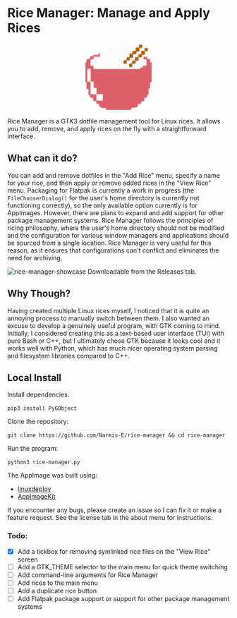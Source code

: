 # Rice Manager: Manage and Apply Rices

<p align="center">
  <img width="150" src="myapp.png">
</p>

Rice Manager is a GTK3 dotfile management tool for Linux rices. It allows you to add, remove, and apply rices on the fly with a straightforward interface.

## What can it do?
You can add and remove dotfiles in the "Add Rice" menu, specify a name for your rice, and then apply or remove added rices in the "View Rice" menu. Packaging for Flatpak is currently a work in progress (the `FileChooserDialog()` for the user's home directory is currently not functioning correctly), so the only available option currently is for AppImages. However, there are plans to expand and add support for other package management systems. Rice Manager follows the principles of ricing philosophy, where the user's home directory should not be modified and the configuration for various window managers and applications should be sourced from a single location. Rice Manager is very useful for this reason, as it ensures that configurations can't conflict and eliminates the need for archiving.

![rice-manager-showcase](https://github.com/Narmis-E/rice-manager/assets/109248529/e8284d7f-747f-46d9-bb4d-63db86a54924)
Downloadable from the Releases tab.

## Why Though?
Having created multiple Linux rices myself, I noticed that it is quite an annoying process to manually switch between them. I also wanted an excuse to develop a genuinely useful program, with GTK coming to mind. Initially, I considered creating this as a text-based user interface (TUI) with pure Bash or C++, but I ultimately chose GTK because it looks cool and it works well with Python, which has much nicer operating system parsing and filesystem libraries compared to C++.

## Local Install

Install dependencies:
```
pip3 install PyGObject
```

Clone the repository:
```
git clone https://github.com/Narmis-E/rice-manager && cd rice-manager
```

Run the program:
```
python3 rice-manager.py
```

The AppImage was built using:
- [linuxdeploy](https://github.com/linuxdeploy/linuxdeploy)
- [AppImageKit](https://github.com/AppImage/AppImage)

If you encounter any bugs, please create an issue so I can fix it or make a feature request. See the license tab in the about menu for instructions.

### Todo:
- [x] Add a tickbox for removing symlinked rice files on the "View Rice" screen
- [ ] Add a GTK_THEME selector to the main menu for quick theme switching
- [ ] Add command-line arguments for Rice Manager
- [ ] Add rices to the main menu
- [ ] Add a duplicate rice button
- [ ] Add Flatpak package support or support for other package management systems
